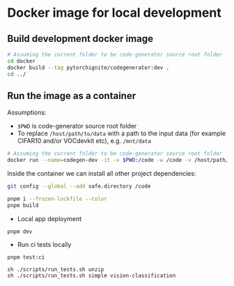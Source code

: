 # Docker image for local development

## Build development docker image

```bash
# Assuming the current folder to be code-generator source root folder
cd docker
docker build --tag pytorchignite/codegenerator:dev .
cd ../
```

## Run the image as a container

Assumptions:
- `$PWD` is code-generator source root folder
- To replace `/host/path/to/data` with a path to the input data (for example CIFAR10 and/or VOCdevkit etc), e.g. `/mnt/data`

```bash
# Assuming the current folder to be code-generator source root folder
docker run --name=codegen-dev -it -v $PWD:/code -w /code -v /host/path/to/data:/data --network=host --ipc=host pytorchignite/codegenerator:dev /bin/bash
```

Inside the container we can install all other project dependencies:
```bash
git config --global --add safe.directory /code

pnpm i --frozen-lockfile --color
pnpm build
```

- Local app deployment
```
pnpm dev
```

- Run ci tests locally
```
pnpm test:ci

sh ./scripts/run_tests.sh unzip
sh ./scripts/run_tests.sh simple vision-classification
```